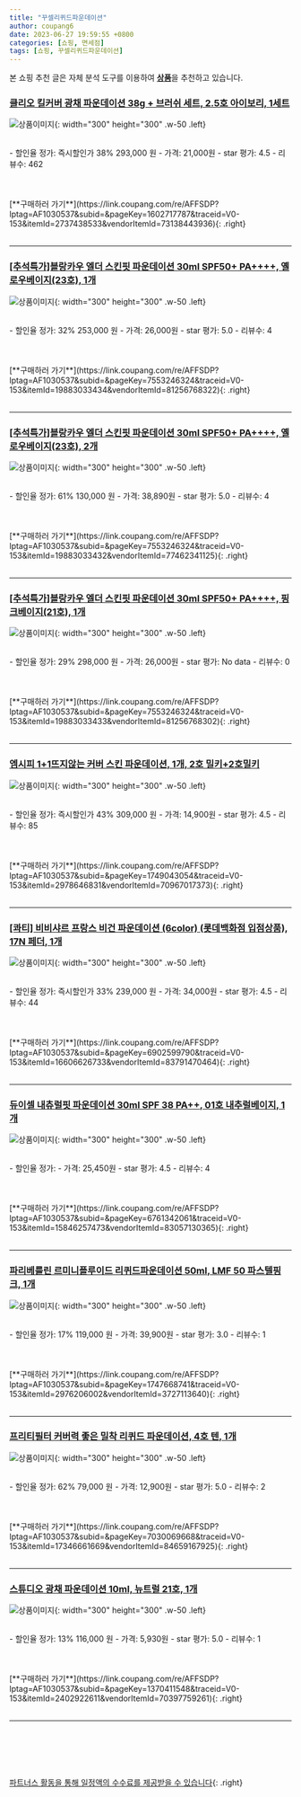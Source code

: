 ```yaml
---
title: "꾸셀리퀴드파운데이션"
author: coupang6
date: 2023-06-27 19:59:55 +0800
categories: [쇼핑, 면세점]
tags: [쇼핑, 꾸셀리퀴드파운데이션]
---
```


본 쇼핑 추천 글은 자체 분석 도구를 이용하여 [**상품**](https://link.coupang.com/a/bao1ui)을 추천하고 있습니다.

### [클리오 킬커버 광채 파운데이션 38g + 브러쉬 세트, 2.5호 아이보리, 1세트](https://link.coupang.com/re/AFFSDP?lptag=AF1030537&subid=&pageKey=1602717787&traceid=V0-153&itemId=2737438533&vendorItemId=73138443936)

![상품이미지](https://thumbnail6.coupangcdn.com/thumbnails/remote/230x230ex/image/vendor_inventory/7feb/a12212fec387522805350db4eb6554d187ece602695f1a8e8f507e281a2f.jpg){: width="300" height="300" .w-50 .left}


<br>
- 할인율 정가: 즉시할인가 38%  293,000   원
- 가격: 21,000원
- star 평가: 4.5
- 리뷰수: 462
<br>
<br>
<br>
<br>
[**구매하러 가기**](https://link.coupang.com/re/AFFSDP?lptag=AF1030537&subid=&pageKey=1602717787&traceid=V0-153&itemId=2737438533&vendorItemId=73138443936){: .right}
<br>
<br>

---

### [[추석특가]블랑카우 엘더 스킨핏 파운데이션 30ml SPF50+ PA++++, 옐로우베이지(23호), 1개](https://link.coupang.com/re/AFFSDP?lptag=AF1030537&subid=&pageKey=7553246324&traceid=V0-153&itemId=19883033434&vendorItemId=81256768322)

![상품이미지](https://thumbnail8.coupangcdn.com/thumbnails/remote/230x230ex/image/vendor_inventory/e249/a86c552afef5cf9de7d1cf02f28cd6964b03cb1f018cb57f7ec82eef187e.jpg){: width="300" height="300" .w-50 .left}


<br>
- 할인율 정가: 32%  253,000   원
- 가격: 26,000원
- star 평가: 5.0
- 리뷰수: 4
<br>
<br>
<br>
<br>
[**구매하러 가기**](https://link.coupang.com/re/AFFSDP?lptag=AF1030537&subid=&pageKey=7553246324&traceid=V0-153&itemId=19883033434&vendorItemId=81256768322){: .right}
<br>
<br>

---

### [[추석특가]블랑카우 엘더 스킨핏 파운데이션 30ml SPF50+ PA++++, 옐로우베이지(23호), 2개](https://link.coupang.com/re/AFFSDP?lptag=AF1030537&subid=&pageKey=7553246324&traceid=V0-153&itemId=19883033432&vendorItemId=77462341125)

![상품이미지](https://thumbnail7.coupangcdn.com/thumbnails/remote/230x230ex/image/vendor_inventory/23ef/143972dcdf67c7f5d9def3f624d7b6112ee22642df117f7e9bbc29dd4209.jpg){: width="300" height="300" .w-50 .left}


<br>
- 할인율 정가: 61%  130,000   원
- 가격: 38,890원
- star 평가: 5.0
- 리뷰수: 4
<br>
<br>
<br>
<br>
[**구매하러 가기**](https://link.coupang.com/re/AFFSDP?lptag=AF1030537&subid=&pageKey=7553246324&traceid=V0-153&itemId=19883033432&vendorItemId=77462341125){: .right}
<br>
<br>

---

### [[추석특가]블랑카우 엘더 스킨핏 파운데이션 30ml SPF50+ PA++++, 핑크베이지(21호), 1개](https://link.coupang.com/re/AFFSDP?lptag=AF1030537&subid=&pageKey=7553246324&traceid=V0-153&itemId=19883033433&vendorItemId=81256768302)

![상품이미지](https://thumbnail7.coupangcdn.com/thumbnails/remote/230x230ex/image/vendor_inventory/f899/7b6b50490ff46ebaf3a4a9828c397f27fee89fb149997ff654b802e88316.jpg){: width="300" height="300" .w-50 .left}


<br>
- 할인율 정가: 29%  298,000   원
- 가격: 26,000원
- star 평가: No data
- 리뷰수: 0
<br>
<br>
<br>
<br>
[**구매하러 가기**](https://link.coupang.com/re/AFFSDP?lptag=AF1030537&subid=&pageKey=7553246324&traceid=V0-153&itemId=19883033433&vendorItemId=81256768302){: .right}
<br>
<br>

---

### [엠시피 1+1뜨지않는 커버 스킨 파운데이션, 1개, 2호 밀키+2호밀키](https://link.coupang.com/re/AFFSDP?lptag=AF1030537&subid=&pageKey=1749043054&traceid=V0-153&itemId=2978646831&vendorItemId=70967017373)

![상품이미지](https://thumbnail9.coupangcdn.com/thumbnails/remote/230x230ex/image/vendor_inventory/46eb/a13bdb8deb527b64b80131b7080d5b695b9af73e0b01d64958e844fa578c.jpg){: width="300" height="300" .w-50 .left}


<br>
- 할인율 정가: 즉시할인가 43%  309,000   원
- 가격: 14,900원
- star 평가: 4.5
- 리뷰수: 85
<br>
<br>
<br>
<br>
[**구매하러 가기**](https://link.coupang.com/re/AFFSDP?lptag=AF1030537&subid=&pageKey=1749043054&traceid=V0-153&itemId=2978646831&vendorItemId=70967017373){: .right}
<br>
<br>

---

### [[콰티] 비비샤르 프랑스 비건 파운데이션 (6color) (롯데백화점 입점상품), 17N 페더, 1개](https://link.coupang.com/re/AFFSDP?lptag=AF1030537&subid=&pageKey=6902599790&traceid=V0-153&itemId=16606626733&vendorItemId=83791470464)

![상품이미지](https://thumbnail7.coupangcdn.com/thumbnails/remote/230x230ex/image/vendor_inventory/f35d/d8fe409fb361ebddaaf0af64590e18881a0e827f6bde7de8ce24e65db413.png){: width="300" height="300" .w-50 .left}


<br>
- 할인율 정가: 즉시할인가 33%  239,000   원
- 가격: 34,000원
- star 평가: 4.5
- 리뷰수: 44
<br>
<br>
<br>
<br>
[**구매하러 가기**](https://link.coupang.com/re/AFFSDP?lptag=AF1030537&subid=&pageKey=6902599790&traceid=V0-153&itemId=16606626733&vendorItemId=83791470464){: .right}
<br>
<br>

---

### [듀이셀 내츄럴핏 파운데이션 30ml SPF 38 PA++, 01호 내추럴베이지, 1개](https://link.coupang.com/re/AFFSDP?lptag=AF1030537&subid=&pageKey=6761342061&traceid=V0-153&itemId=15846257473&vendorItemId=83057130365)

![상품이미지](https://thumbnail7.coupangcdn.com/thumbnails/remote/230x230ex/image/retail/images/2022/09/07/16/8/5d542699-bb03-4537-8e93-bbd4984a2008.jpg){: width="300" height="300" .w-50 .left}


<br>
- 할인율 정가: 
- 가격: 25,450원
- star 평가: 4.5
- 리뷰수: 4
<br>
<br>
<br>
<br>
[**구매하러 가기**](https://link.coupang.com/re/AFFSDP?lptag=AF1030537&subid=&pageKey=6761342061&traceid=V0-153&itemId=15846257473&vendorItemId=83057130365){: .right}
<br>
<br>

---

### [파리베를린 르미니플루이드 리퀴드파운데이션 50ml, LMF 50 파스텔핑크, 1개](https://link.coupang.com/re/AFFSDP?lptag=AF1030537&subid=&pageKey=1747668741&traceid=V0-153&itemId=2976206002&vendorItemId=3727113640)

![상품이미지](https://thumbnail6.coupangcdn.com/thumbnails/remote/230x230ex/image/vendor_inventory/746d/f16a3306a1f5bb0e95122eb4246d108184df9ba78f71085f1afe66adcfc7.jpg){: width="300" height="300" .w-50 .left}


<br>
- 할인율 정가: 17%  119,000   원
- 가격: 39,900원
- star 평가: 3.0
- 리뷰수: 1
<br>
<br>
<br>
<br>
[**구매하러 가기**](https://link.coupang.com/re/AFFSDP?lptag=AF1030537&subid=&pageKey=1747668741&traceid=V0-153&itemId=2976206002&vendorItemId=3727113640){: .right}
<br>
<br>

---

### [프리티필터 커버력 좋은 밀착 리퀴드 파운데이션, 4호 텐, 1개](https://link.coupang.com/re/AFFSDP?lptag=AF1030537&subid=&pageKey=7030069668&traceid=V0-153&itemId=17346661669&vendorItemId=84659167925)

![상품이미지](https://thumbnail10.coupangcdn.com/thumbnails/remote/230x230ex/image/vendor_inventory/ff6e/9f8ebbeb63ec1a6457895835471c9c3eebad766186926ae7448e6eb9aa85.png){: width="300" height="300" .w-50 .left}


<br>
- 할인율 정가: 62%  79,000   원
- 가격: 12,900원
- star 평가: 5.0
- 리뷰수: 2
<br>
<br>
<br>
<br>
[**구매하러 가기**](https://link.coupang.com/re/AFFSDP?lptag=AF1030537&subid=&pageKey=7030069668&traceid=V0-153&itemId=17346661669&vendorItemId=84659167925){: .right}
<br>
<br>

---

### [스튜디오 광채 파운데이션 10ml, 뉴트럴 21호, 1개](https://link.coupang.com/re/AFFSDP?lptag=AF1030537&subid=&pageKey=1370411548&traceid=V0-153&itemId=2402922611&vendorItemId=70397759261)

![상품이미지](https://thumbnail9.coupangcdn.com/thumbnails/remote/230x230ex/image/retail/images/2020/03/18/16/9/d03576fd-a6db-45ed-8cfa-04d1aea549be.jpg){: width="300" height="300" .w-50 .left}


<br>
- 할인율 정가: 13%  116,000   원
- 가격: 5,930원
- star 평가: 5.0
- 리뷰수: 1
<br>
<br>
<br>
<br>
[**구매하러 가기**](https://link.coupang.com/re/AFFSDP?lptag=AF1030537&subid=&pageKey=1370411548&traceid=V0-153&itemId=2402922611&vendorItemId=70397759261){: .right}
<br>
<br>

---
<br><br><br><br><br> [파트너스 활동을 통해 일정액의 수수료를 제공받을 수 있습니다](https://link.coupang.com/a/bao1ui){: .right}
